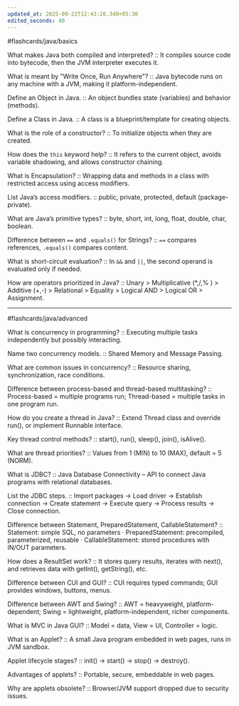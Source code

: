 ```yaml
---
updated_at: 2025-09-22T12:43:26.340+05:30
edited_seconds: 40
---
```

  #flashcards/java/basics

What makes Java both compiled and interpreted? :: It compiles source code into bytecode, then the JVM interpreter executes it.

What is meant by "Write Once, Run Anywhere"? :: Java bytecode runs on any machine with a JVM, making it platform-independent.
<!--SR:!2025-09-24,4,270-->

Define an Object in Java. :: An object bundles state (variables) and behavior (methods).

Define a Class in Java. :: A class is a blueprint/template for creating objects.

What is the role of a constructor? :: To initialize objects when they are created.

How does the `this` keyword help? :: It refers to the current object, avoids variable shadowing, and allows constructor chaining.

What is Encapsulation? :: Wrapping data and methods in a class with restricted access using access modifiers.

List Java’s access modifiers. :: public, private, protected, default (package-private).

What are Java’s primitive types? :: byte, short, int, long, float, double, char, boolean.

Difference between `==` and `.equals()` for Strings? :: `==` compares references, `.equals()` compares content.

What is short-circuit evaluation? :: In `&&` and `||`, the second operand is evaluated only if needed.

How are operators prioritized in Java? :: Unary > Multiplicative (*,/,% ) > Additive (+,-) > Relational > Equality > Logical AND > Logical OR > Assignment.

---

#flashcards/java/advanced

What is concurrency in programming? :: Executing multiple tasks independently but possibly interacting.

Name two concurrency models. :: Shared Memory and Message Passing.

What are common issues in concurrency? :: Resource sharing, synchronization, race conditions.

Difference between process-based and thread-based multitasking? :: Process-based = multiple programs run; Thread-based = multiple tasks in one program run.

How do you create a thread in Java? :: Extend Thread class and override run(), or implement Runnable interface.

Key thread control methods? :: start(), run(), sleep(), join(), isAlive().

What are thread priorities? :: Values from 1 (MIN) to 10 (MAX), default = 5 (NORM).

What is JDBC? :: Java Database Connectivity – API to connect Java programs with relational databases.

List the JDBC steps. :: Import packages → Load driver → Establish connection → Create statement → Execute query → Process results → Close connection.

Difference between Statement, PreparedStatement, CallableStatement? :: Statement: simple SQL, no parameters · PreparedStatement: precompiled, parameterized, reusable · CallableStatement: stored procedures with IN/OUT parameters.
<!--SR:!2025-09-23,1,232-->

How does a ResultSet work? :: It stores query results, iterates with next(), and retrieves data with getInt(), getString(), etc.

Difference between CUI and GUI? :: CUI requires typed commands; GUI provides windows, buttons, menus.

Difference between AWT and Swing? :: AWT = heavyweight, platform-dependent; Swing = lightweight, platform-independent, richer components.

What is MVC in Java GUI? :: Model = data, View = UI, Controller = logic.

What is an Applet? :: A small Java program embedded in web pages, runs in JVM sandbox.

Applet lifecycle stages? :: init() → start() → stop() → destroy().

Advantages of applets? :: Portable, secure, embeddable in web pages.

Why are applets obsolete? :: Browser/JVM support dropped due to security issues.
